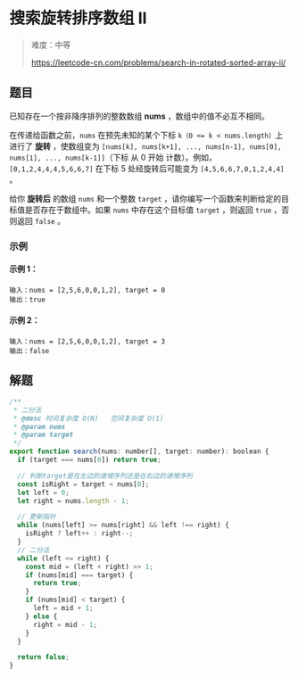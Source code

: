 # 搜索旋转排序数组 II

> 难度：中等
>
> https://leetcode-cn.com/problems/search-in-rotated-sorted-array-ii/

## 题目

已知存在一个按非降序排列的整数数组 **nums** ，数组中的值不必互不相同。

在传递给函数之前，`nums` 在预先未知的某个下标 `k（0 <= k < nums.length）`上进行了 **旋转**
，使数组变为 `[nums[k], nums[k+1], ..., nums[n-1], nums[0], nums[1], ..., nums[k-1]]`（下标 从 0 开始
计数）。例如， `[0,1,2,4,4,4,5,6,6,7]` 在下标 5 处经旋转后可能变为 `[4,5,6,6,7,0,1,2,4,4]` 。

给你 **旋转后** 的数组 `nums` 和一个整数 `target` ，请你编写一个函数来判断给定的目标值是否存在于数组中。如果 `nums` 中存在这个目标值 `target` ，则返回 `true` ，否则返回 `false` 。

### 示例

#### 示例 1：

```
输入：nums = [2,5,6,0,0,1,2], target = 0
输出：true
```

#### 示例 2：

```
输入：nums = [2,5,6,0,0,1,2], target = 3
输出：false
```

## 解题

```javascript
/**
 * 二分法
 * @desc 时间复杂度 O(N)   空间复杂度 O(1)
 * @param nums
 * @param target
 */
export function search(nums: number[], target: number): boolean {
  if (target === nums[0]) return true;

  // 判断target是在左边的递增序列还是在右边的递增序列
  const isRight = target < nums[0];
  let left = 0;
  let right = nums.length - 1;

  // 更新指针
  while (nums[left] >= nums[right] && left !== right) {
    isRight ? left++ : right--;
  }
  // 二分法
  while (left <= right) {
    const mid = (left + right) >> 1;
    if (nums[mid] === target) {
      return true;
    }
    if (nums[mid] < target) {
      left = mid + 1;
    } else {
      right = mid - 1;
    }
  }

  return false;
}
```